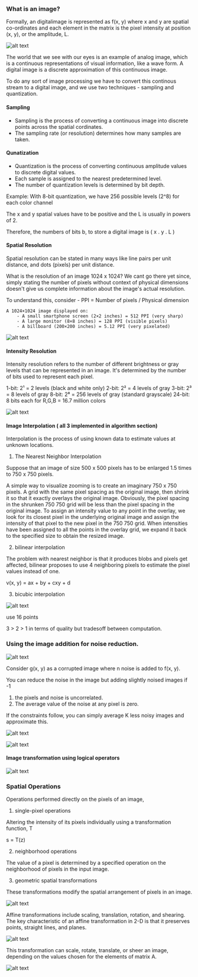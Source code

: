 ### What is an image?

Formally, an digitalimage is represented as f(x, y) where x and y are spatial co-ordinates and each element in the matrix is the pixel intensity at position (x, y), or the amplitude, L.

![alt text](image.png)

The world that we see with our eyes is an example of analog image, which is a continuous representations of visual information, like a wave form.
A digital image is a discrete approximation of this continuous image.

To do any sort of image processing we have to convert this continous stream to a digital image, and we use two techniques - sampling and quantization.

#### Sampling

- Sampling is the process of converting a continuous image into discrete points across the spatial cordinates. 
- The sampling rate (or resolution) determines how many samples are taken.


#### Qunatization

- Quantization is the process of converting continuous amplitude values to discrete digital values.
- Each sample is assigned to the nearest predetermined level.
- The number of quantization levels is determined by bit depth.

Example: With 8-bit quantization, we have 256 possible levels (2^8) for each color channel

The x and y spatial values have to be positive and the L is usually in powers of 2.

Therefore, the numbers of bits b, to store a digital image is  ( x . y . L )

#### Spatial Resolution

Spatial resolution can be stated in many ways like line pairs per unit distance, and dots (pixels) per unit distance. 

What is the resolution of an image 1024 x 1024?
We cant go there yet since, simply stating the number of pixels without context of physical dimensions doesn't give us complete information about the image's actual resolution.

To understand this, consider -
PPI = Number of pixels / Physical dimension

```
A 1024×1024 image displayed on:
    - A small smartphone screen (2×2 inches) = 512 PPI (very sharp)
    - A large monitor (8×8 inches) = 128 PPI (visible pixels)
    - A billboard (200×200 inches) = 5.12 PPI (very pixelated)
```

![alt text](image-1.png)


#### Intensity Resolution

Intensity resolution refers to the number of different brightness or gray levels that can be represented in an image.
It's determined by the number of bits used to represent each pixel.

1-bit: 2¹ = 2 levels (black and white only)
2-bit: 2² = 4 levels of gray
3-bit: 2³ = 8 levels of gray
8-bit: 2⁸ = 256 levels of gray (standard grayscale)
24-bit: 8 bits each for R,G,B = 16.7 million colors

![alt text](image-2.png)

#### Image Interpolation ( all 3 implemented in algorithm section)

Interpolation is the process of using known data to estimate values at unknown locations.

1. The Nearest Neighbor Interpolation

Suppose that an image of size 500 x 500 pixels has to be enlarged 1.5 times to 750 x 750 pixels.

A simple way to visualize zooming is to create an imaginary 750 x 750 pixels. 
A grid with the same pixel spacing as the original image, then shrink it so that it exactly overlays the original image. 
Obviously, the pixel spacing in the shrunken 750 750 grid will be less than the pixel spacing in the original image.
To assign an intensity value to any point in the overlay, we look for its closest pixel in the underlying original image and assign the intensity of that pixel to the new pixel in the 750 750 grid.
When intensities have been assigned to all the points in the overlay grid, we expand it back to the specified size to obtain the resized image.

2. bilinear interpolation

The problem with nearest neighbor is that it produces blobs and pixels get affected, bilinear proposes to use 4 neighboring pixels to estimate the pixel values instead of one.

v(x, y) = ax + by + cxy + d

3. bicubic interpolation

![alt text](image-3.png)

use 16 points

3 > 2 > 1 in terms of quality but tradesoff between computation.


### Using the image addition for noise reduction.

![alt text](image-4.png)

Consider g(x, y) as a corrupted image where n noise is added to f(x, y).

You can reduce the noise in the image but adding slightly noised images if -1
1. the pixels and noise is uncorrelated.
2. The average value of the noise at any pixel is zero.

If the constraints follow, you can simply average K less noisy images and approximate this.

![alt text](image-5.png)

![alt text](math-proof.jpeg)


#### Image transformation using logical operators

![alt text](image-6.png)


### Spatial Operations

Operations performed directly on the pixels of an image,

1. single-pixel operations

Altering the intensity of its pixels individually using a transformation function, T

s = T(z)

2. neighborhood operations

The value of a pixel is determined by a specified operation on the neighborhood of pixels in the input image.

3. geometric spatial transformations

These transformations modify the spatial arrangement of pixels in an image.

![alt text](image-7.png)

Affine transformations include scaling, translation, rotation, and shearing. The key characteristic of an affine transformation in 2-D is that it preserves points, straight lines, and planes.

![alt text](image-8.png)

This transformation can scale, rotate, translate, or sheer an image, depending on the values chosen for the elements of matrix A.

![alt text](image-9.png)

